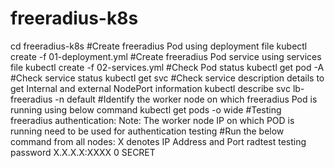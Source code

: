# freeradius-k8s
cd freeradius-k8s
#Create freeradius Pod using deployment file 
kubectl create -f 01-deployment.yml
#Create freeradius Pod service using services file
kubectl create -f 02-services.yml
#Check Pod status
kubectl get pod -A
#Check service status
kubectl get svc
#Check service description details to get Internal and external NodePort information
kubectl describe svc lb-freeradius -n default
#Identify the worker node on which freeradius Pod is running using below command
kubectl get pods -o wide
#Testing freeradius authentication: Note: The worker node IP on which POD is running need to be used for authentication testing
#Run the below command from all nodes: X denotes IP Address and Port 
radtest testing password X.X.X.X:XXXX 0 SECRET
